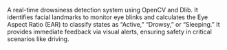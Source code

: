 A real-time drowsiness detection system using OpenCV and Dlib. It identifies facial landmarks to monitor eye blinks and calculates the Eye Aspect Ratio (EAR) to classify states as “Active,” “Drowsy,” or “Sleeping.” It provides immediate feedback via visual alerts, ensuring safety in critical scenarios like driving.
